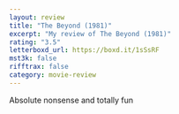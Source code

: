 ```yaml
---
layout: review
title: "The Beyond (1981)"
excerpt: "My review of The Beyond (1981)"
rating: "3.5"
letterboxd_url: https://boxd.it/1sSsRF
mst3k: false
rifftrax: false
category: movie-review
---
```


Absolute nonsense and totally fun
